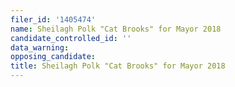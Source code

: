 ```yaml
---
filer_id: '1405474'
name: Sheilagh Polk "Cat Brooks" for Mayor 2018
candidate_controlled_id: ''
data_warning: 
opposing_candidate: 
title: Sheilagh Polk "Cat Brooks" for Mayor 2018
---
```


